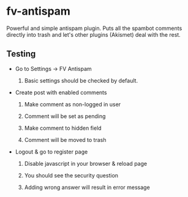 fv-antispam
===========

Powerful and simple antispam plugin. Puts all the spambot comments directly into trash and let's other plugins (Akismet) deal with the rest.

## Testing

* Go to Settings -> FV Antispam

  1. Basic settings should be checked by default.

* Create post with enabled comments

  1. Make comment as non-logged in user

  2. Comment will be set as pending

  3. Make comment to hidden field

  4. Comment will be moved to trash

* Logout & go to register page

  1. Disable javascript in your browser & reload page

  2. You should see the security question

  3. Adding wrong answer will result in error message